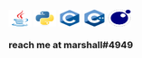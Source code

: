 


<div style="display: inline_block"><br>
  <img align="center" alt="Rafa-Java" height="30" width="40" src="https://github.com/devicons/devicon/blob/master/icons/java/java-original.svg">
  <img align="center" alt="Rafa-Python" height="30" width="40" src="https://raw.githubusercontent.com/devicons/devicon/master/icons/python/python-original.svg">
  <img align="center" alt="Rafa-C" height="30" width="40" src="https://github.com/devicons/devicon/blob/master/icons/c/c-original.svg">
  <img align="center" alt="Rafa-CPP" height="30" width="40" src="https://github.com/devicons/devicon/blob/master/icons/cplusplus/cplusplus-original.svg">
  <img align="center" alt="Rafa-Lua" height="30" width="40" src="https://github.com/devicons/devicon/blob/master/icons/lua/lua-original.svg">
 
  
  
  
</div>


### reach me at marshall#4949
  
